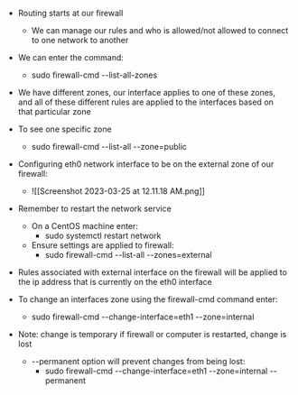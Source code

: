 - Routing starts at our firewall
	- We can manage our rules and who is allowed/not allowed to connect to one network to another
- We can enter the command:
	- sudo firewall-cmd --list-all-zones

- We have different zones, our interface applies to one of these zones, and all of these different rules are applied to the interfaces based on that particular zone

- To see one specific zone 
	- sudo firewall-cmd --list-all --zone=public

- Configuring eth0 network interface to be on the external zone of our firewall:
	- ![[Screenshot 2023-03-25 at 12.11.18 AM.png]]
- Remember to restart the network service
	- On a CentOS machine enter:
		- sudo systemctl restart network 
	- Ensure settings are applied to firewall:
		- sudo firewall-cmd --list-all --zones=external
- Rules associated with external interface on the firewall will be applied to the ip address that is currently on the eth0 interface 

- To change an interfaces zone using the firewall-cmd command enter:
	- sudo firewall-cmd --change-interface=eth1 --zone=internal
- Note: change is temporary if firewall or computer is restarted, change is lost 
	- --permanent option will prevent changes from being lost:
		- sudo firewall-cmd --change-interface=eth1 --zone=internal --permanent 